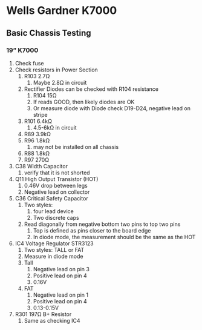 # Wells Gardner K7000

## Basic Chassis Testing

### 19” K7000
1. Check fuse
1. Check resistors in Power Section
    1. R103 2.7Ω
        1. Maybe 2.8Ω in circuit
    1. Rectifier Diodes can be checked with R104 resistance
        1. R104 15Ω
        1. If reads GOOD, then likely diodes are OK
        1. Or measure diode with Diode check D19-D24, negative lead on stripe
    1. R101 6.4kΩ
        1. 4.5-6kΩ in circuit
    1. R89 3.9kΩ
    1. R96 1.8kΩ
        1. may not be installed on all chassis
    1. R88 1.8kΩ
    1. R97 270Ω
1. C38 Width Capacitor
    1. verify that it is not shorted
1. Q11 High Output Transistor (HOT)
    1. 0.46V drop between legs
    1. Negative lead on collector
1. C36 Critical Safety Capacitor
    1. Two styles:
        1. four lead device
        1. Two discrete caps
    1. Read diagonally from negative bottom two pins to top two pins
        1. Top is defined as pins closer to the board edge
        1. In diode mode, the measurement should be the same as the HOT
1. IC4 Voltage Regulator STR3123
    1. Two styles: TALL or FAT
    1. Measure in diode mode
    1. Tall
        1.  Negative lead on pin 3
        1. Positive lead on pin 4
        1. 0.16V
    1. FAT
        1. Negative lead on pin 1
        1. Positive lead on pin 4
        1. 0.13-0.15V
1. R301 197Ω B+ Resistor
    1. Same as checking IC4